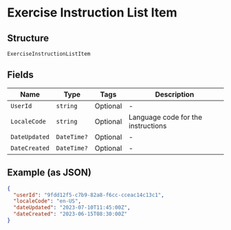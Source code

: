 
# Exercise Instruction List Item

## Structure

`ExerciseInstructionListItem`

## Fields

| Name | Type | Tags | Description |
|  --- | --- | --- | --- |
| `UserId` | `string` | Optional | - |
| `LocaleCode` | `string` | Optional | Language code for the instructions |
| `DateUpdated` | `DateTime?` | Optional | - |
| `DateCreated` | `DateTime?` | Optional | - |

## Example (as JSON)

```json
{
  "userId": "9fdd12f5-c7b9-82a8-f6cc-cceac14c13c1",
  "localeCode": "en-US",
  "dateUpdated": "2023-07-10T11:45:00Z",
  "dateCreated": "2023-06-15T08:30:00Z"
}
```

